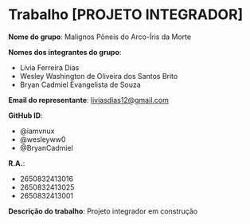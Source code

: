 # Trabalho [PROJETO INTEGRADOR]

**Nome do grupo**: Malignos Pôneis do Arco-Íris da Morte

**Nomes dos integrantes do grupo**:

- Lívia Ferreira Dias
- Wesley Washington de Oliveira dos Santos Brito
- Bryan Cadmiel Evangelista de Souza

**Email do representante**: liviasdias12@gmail.com

**GitHub ID**:
- @iamvnux
- @wesleyww0
- @BryanCadmiel

**R.A.**:
- 2650832413016
- 2650832413025
- 2650832413001

**Descrição do trabalho**:
Projeto integrador em construção